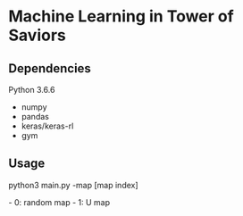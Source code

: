 # Machine Learning in Tower of Saviors
## Dependencies
Python 3.6.6
- numpy
- pandas
- keras/keras-rl
- gym
## Usage
<p>python3 main.py -map [map index]</p>
- 0: random map
- 1: U map
